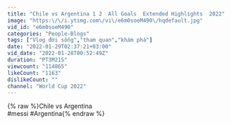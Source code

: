 ```yaml
---
title: "Chile vs Argentina 1 2  All Gоals  Extеndеd Hіghlіghts  2022"
image: "https:\/\/i.ytimg.com\/vi\/e6m0soeM490\/hqdefault.jpg"
vid_id: "e6m0soeM490"
categories: "People-Blogs"
tags: ["Vlog đời sống","tham quan","khám phá"]
date: "2022-01-29T02:37:21+03:00"
vid_date: "2022-01-28T00:52:49Z"
duration: "PT3M21S"
viewcount: "114865"
likeCount: "1163"
dislikeCount: ""
channel: "World Cup 2022"
---
```

{% raw %}Chile vs Argentina<br />#messi #Argentina{% endraw %}
